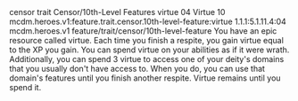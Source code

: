 <ability>
  <metadata>
    <class>censor</class>
    <feature_type>trait</feature_type>
    <file_dpath>Censor/10th-Level Features</file_dpath>
    <item_id>virtue</item_id>
    <item_index>04</item_index>
    <item_name>Virtue</item_name>
    <level>10</level>
    <scc>mcdm.heroes.v1:feature.trait.censor.10th-level-feature:virtue</scc>
    <scdc>1.1.1:5.1.11.4:04</scdc>
    <source>mcdm.heroes.v1</source>
    <type>feature/trait/censor/10th-level-feature</type>
  </metadata>
  <effects>
    <effect type="mundane">You have an epic resource called virtue. Each time you finish a respite, you gain virtue equal to the XP you gain. You can spend virtue on your abilities as if it were wrath.
Additionally, you can spend 3 virtue to access one of your deity&apos;s domains that you usually don&apos;t have access to. When you do, you can use that domain&apos;s features until you finish another respite.
Virtue remains until you spend it.</effect>
  </effects>
</ability>
